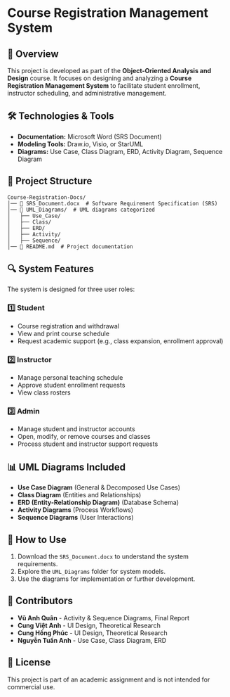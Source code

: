 # Course Registration Management System

## 📌 Overview

This project is developed as part of the **Object-Oriented Analysis and Design** course. It focuses on designing and analyzing a **Course Registration Management System** to facilitate student enrollment, instructor scheduling, and administrative management.

## 🛠️ Technologies & Tools

- **Documentation:** Microsoft Word (SRS Document)
- **Modeling Tools:** Draw.io, Visio, or StarUML
- **Diagrams:** Use Case, Class Diagram, ERD, Activity Diagram, Sequence Diagram

## 📂 Project Structure

```
Course-Registration-Docs/
│── 📜 SRS_Document.docx  # Software Requirement Specification (SRS)
│── 📂 UML_Diagrams/  # UML diagrams categorized
│   ├── Use_Case/
│   ├── Class/
│   ├── ERD/
│   ├── Activity/
│   ├── Sequence/
│── 📜 README.md  # Project documentation
```

## 🔍 System Features

The system is designed for three user roles:

### **1️⃣ Student**

- Course registration and withdrawal
- View and print course schedule
- Request academic support (e.g., class expansion, enrollment approval)

### **2️⃣ Instructor**

- Manage personal teaching schedule
- Approve student enrollment requests
- View class rosters

### **3️⃣ Admin**

- Manage student and instructor accounts
- Open, modify, or remove courses and classes
- Process student and instructor support requests

## 📊 UML Diagrams Included

- **Use Case Diagram** (General & Decomposed Use Cases)
- **Class Diagram** (Entities and Relationships)
- **ERD (Entity-Relationship Diagram)** (Database Schema)
- **Activity Diagrams** (Process Workflows)
- **Sequence Diagrams** (User Interactions)

## 📌 How to Use

1. Download the `SRS_Document.docx` to understand the system requirements.
2. Explore the `UML_Diagrams` folder for system models.
3. Use the diagrams for implementation or further development.

## 🤝 Contributors

- **Vũ Anh Quân** - Activity & Sequence Diagrams, Final Report
- **Cung Việt Anh** - UI Design, Theoretical Research
- **Cung Hồng Phúc** - UI Design, Theoretical Research
- **Nguyễn Tuấn Anh** - Use Case, Class Diagram, ERD

## 📜 License

This project is part of an academic assignment and is not intended for commercial use.
